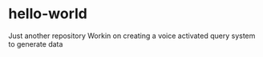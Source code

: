 # hello-world
Just another repository
Workin on creating a voice activated query system to generate data

